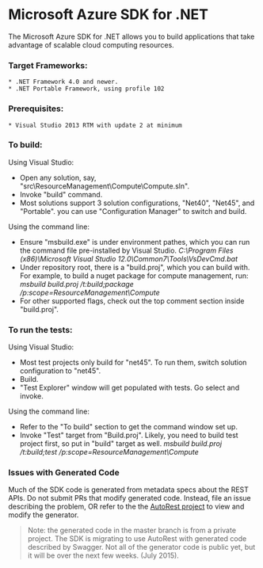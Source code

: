 # Microsoft Azure SDK for .NET

The Microsoft Azure SDK for .NET allows you to build applications
that take advantage of scalable cloud computing resources.

### Target Frameworks:

    * .NET Framework 4.0 and newer.
    * .NET Portable Framework, using profile 102

### Prerequisites:
    * Visual Studio 2013 RTM with update 2 at minimum

### To build:

Using Visual Studio:

  - Open any solution, say, "src\ResourceManagement\Compute\Compute.sln".
  - Invoke "build" command.
  - Most solutions support 3 solution configurations, "Net40", "Net45", and "Portable". you can use "Configuration Manager" to switch and build.

Using the command line:

  - Ensure "msbuild.exe" is under environment pathes, which you can run the command file pre-installed by Visual Studio.
        *C:\Program Files (x86)\Microsoft Visual Studio 12.0\Common7\Tools\VsDevCmd.bat*
  - Under repository root, there is a "build.proj", which you can build with. For example, to build a nuget package for compute management, run:
        *msbuild build.proj /t:build;package /p:scope=ResourceManagement\Compute*
  - For other supported flags, check out the top comment section inside "build.proj".


### To run the tests:

Using Visual Studio:

  - Most test projects only build for "net45". To run them, switch solution configuration to "net45".
  - Build.
  - "Test Explorer" window will get populated with tests. Go select and invoke.

Using the command line:

  - Refer to the "To build" section to get the command window set up.
  - Invoke "Test" target from "Build.proj". Likely, you need to build test project first, so put in "build" target as well.
        *msbuild build.proj /t:build;test /p:scope=ResourceManagement\Compute*

### Issues with Generated Code
Much of the SDK code is generated from metadata specs about the REST APIs. Do not submit PRs that modify generated code. Instead, file an issue describing the problem, OR refer to the the [AutoRest project][AutoRest] to view and modify the generator.
>Note: the generated code in the master branch is from a private project. The SDK is migrating to use AutoRest with generated code described by Swagger. Not all of the generator code is public yet, but it will be over the next few weeks. (July 2015).

[AutoRest]: https://github.com/azure/autorest
